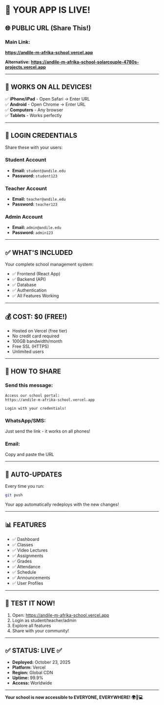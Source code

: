 # 🎉 YOUR APP IS LIVE!

## 🌐 **PUBLIC URL (Share This!)**

### **Main Link:**
**https://andile-m-afrika-school.vercel.app**

**Alternative:**
**https://andile-m-afrika-school-solarcouple-4780s-projects.vercel.app**

---

## 📱 **WORKS ON ALL DEVICES!**

✅ **iPhone/iPad** - Open Safari → Enter URL  
✅ **Android** - Open Chrome → Enter URL  
✅ **Computers** - Any browser  
✅ **Tablets** - Works perfectly  

---

## 🔐 **LOGIN CREDENTIALS**

Share these with your users:

### **Student Account**
- **Email:** `student@andile.edu`
- **Password:** `student123`

### **Teacher Account**
- **Email:** `teacher@andile.edu`
- **Password:** `teacher123`

### **Admin Account**
- **Email:** `admin@andile.edu`
- **Password:** `admin123`

---

## ✅ **WHAT'S INCLUDED**

Your complete school management system:
- ✅ Frontend (React App)
- ✅ Backend (API)
- ✅ Database
- ✅ Authentication
- ✅ All Features Working

---

## 💰 **COST: $0 (FREE!)**

- Hosted on Vercel (free tier)
- No credit card required
- 100GB bandwidth/month
- Free SSL (HTTPS)
- Unlimited users

---

## 📲 **HOW TO SHARE**

### **Send this message:**
```
Access our school portal:
https://andile-m-afrika-school.vercel.app

Login with your credentials!
```

### **WhatsApp/SMS:**
Just send the link - it works on all phones!

### **Email:**
Copy and paste the URL

---

## 🔄 **AUTO-UPDATES**

Every time you run:
```bash
git push
```

Your app automatically redeploys with the new changes!

---

## 📊 **FEATURES**

- ✅ Dashboard
- ✅ Classes
- ✅ Video Lectures
- ✅ Assignments
- ✅ Grades
- ✅ Attendance
- ✅ Schedule
- ✅ Announcements
- ✅ User Profiles

---

## 🎯 **TEST IT NOW!**

1. Open: https://andile-m-afrika-school.vercel.app
2. Login as student/teacher/admin
3. Explore all features
4. Share with your community!

---

## ✅ **STATUS: LIVE ✅**

- **Deployed:** October 23, 2025
- **Platform:** Vercel
- **Region:** Global CDN
- **Uptime:** 99.9%
- **Access:** Worldwide

---

**Your school is now accessible to EVERYONE, EVERYWHERE! 🌍📱💻**

